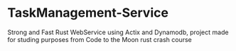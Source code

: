 # TaskManagement-Service
Strong and Fast Rust WebService using Actix and Dynamodb, project made for studing purposes from Code to the Moon rust crash course
